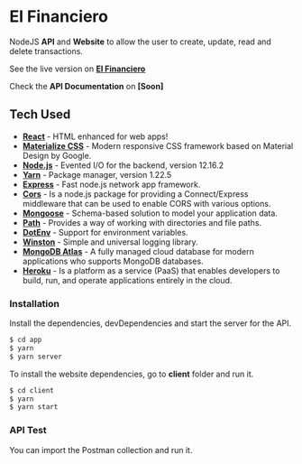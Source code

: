 # El Financiero

NodeJS **API** and **Website** to allow the user to create, update, read and delete transactions.

See the live version on [**El Financiero**](https://fullstack-desafio-final-igti.herokuapp.com/)

Check the **API Documentation** on **[Soon]**

## Tech Used

* **[React](https://reactjs.org/)** - HTML enhanced for web apps!
* **[Materialize CSS](https://materializecss.com/)** - Modern responsive CSS framework based on Material Design by Google.
* **[Node.js](https://nodejs.org/en/)** - Evented I/O for the backend, version 12.16.2
* **[Yarn](https://yarnpkg.com/)** - Package manager, version 1.22.5
* **[Express](https://expressjs.com/)** - Fast node.js network app framework.
* **[Cors](https://www.npmjs.com/package/cors)** - Is a node.js package for providing a Connect/Express middleware that can be used to enable CORS with various options. 
* **[Mongoose](https://mongoosejs.com/)** - Schema-based solution to model your application data.
* **[Path](https://nodejs.org/api/path.html)** - Provides a way of working with directories and file paths.
* **[DotEnv](https://www.npmjs.com/package/dotenv)** - Support for environment variables.
* **[Winston](https://www.npmjs.com/package/winston)** - Simple and universal logging library.
* **[MongoDB Atlas](https://www.mongodb.com/cloud/atlas)** - A fully managed cloud database for modern applications who supports MongoDB databases.
* **[Heroku](https://www.heroku.com/home)** - Is a platform as a service (PaaS) that enables developers to build, run, and operate applications entirely in the cloud.

### Installation

Install the dependencies, devDependencies and start the server for the API.

```sh
$ cd app
$ yarn
$ yarn server
```

To install the website dependencies, go to **client** folder and run it.

```sh
$ cd client
$ yarn
$ yarn start
```

### API Test

You can import the Postman collection and run it.
